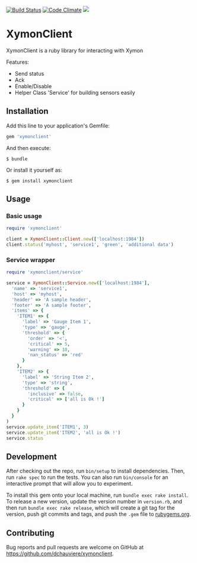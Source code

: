 [![Build Status](https://travis-ci.org/dchauviere/ruby-xymonclient.svg?branch=master)](https://travis-ci.org/dchauviere/ruby-xymonclient)
[![Code Climate](https://codeclimate.com/github/dchauviere/ruby-xymonclient/badges/gpa.svg)](https://codeclimate.com/github/dchauviere/ruby-xymonclient)
<a href="https://codeclimate.com/github/dchauviere/ruby-xymonclient/coverage"><img src="https://codeclimate.com/github/dchauviere/ruby-xymonclient/badges/coverage.svg" /></a>
# XymonClient

XymonClient is a ruby library for interacting with Xymon

Features:
 * Send status
 * Ack
 * Enable/Disable
 * Helper Class 'Service' for building sensors easily

## Installation

Add this line to your application's Gemfile:

```ruby
gem 'xymonclient'
```

And then execute:

    $ bundle

Or install it yourself as:

    $ gem install xymonclient

## Usage

### Basic usage
```ruby
require 'xymonclient'

client = XymonClient::Client.new(['localhost:1984'])
client.status('myhost', 'service1', 'green', 'additional data')

```

### Service wrapper
```ruby
require 'xymonclient/service'

service = XymonClient::Service.new(['localhost:1984'],
  'name' => 'service1',
  'host' => 'myhost',
  'header' => 'A sample header',
  'footer' => 'A sample footer',
  'items' => {
    'ITEM1' => {
      'label' => 'Gauge Item 1',
      'type' => 'gauge',
      'threshold' => {
        'order' => '<',
        'critical' => 5,
        'warning' => 10,
        'nan_status' => 'red'
      }
    },
    'ITEM2' => {
      'label' => 'String Item 2',
      'type' => 'string',
      'threshold' => {
        'inclusive' => false,
        'critical' => ['all is Ok !']
      }
    }
  }
)
service.update_item('ITEM1', 3)
service.update_item('ITEM2', 'all is Ok !')
service.status
```

## Development

After checking out the repo, run `bin/setup` to install dependencies. Then, run `rake spec` to run the tests. You can also run `bin/console` for an interactive prompt that will allow you to experiment.

To install this gem onto your local machine, run `bundle exec rake install`. To release a new version, update the version number in `version.rb`, and then run `bundle exec rake release`, which will create a git tag for the version, push git commits and tags, and push the `.gem` file to [rubygems.org](https://rubygems.org).

## Contributing

Bug reports and pull requests are welcome on GitHub at https://github.com/dchauviere/xymonclient.
